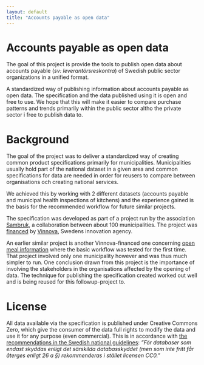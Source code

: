 ```yaml
---
layout: default
title: "Accounts payable as open data"
---
```


# Accounts payable as open data

The goal of this project is provide the tools to publish open data about accounts payable (_sv: leverantörsreskontra_)
of Swedish public sector organizations in a unified format.

A standardized way of publishing information about accounts payable as open data. The specification and the data published using it is open and free to use. We hope that this will make it easier to compare purchase patterns and trends primarily within the public sector altho the private sector i free to publish data to.

# Background
The goal of the project was to deliver a standardized way of creating common product specifications primarily for municipalities. Municipalities usually hold part of the national dataset in a given area and common specifications for data are needed in order for reusers to compare between organisations och creating national services.

We achieved this by working with 2 different datasets (accounts payable and municipal health inspections of kitchens) and the experience gained is the basis for the recommended workflow for future similar projects.

The specification was developed as part of a project run by the association [Sambruk](http://sambruk.se/), a collaboration between about 100 municipalities. The project was [financed](http://www.vinnova.se/sv/Resultat/Projekt/Effekta/2012-00741/Nationell-definition-av-gemensamma-datamangder-for-oppna-data-i-kommunsamverkan/) by [Vinnova](http://vinnova.se/), Swedens innovation agency. 

An earlier similar project is another Vinnova-financed one concerning [open meal information](http://orebrokommun.github.io/Open-Meal-Information/) where the basic workflow was tested for the first time. That project involved only one municipality however and was thus much simpler to run. One conclusion drawn from this project is the importance of involving the stakeholders in the organisations affected by the opening of data. The technique for publishing the specification created worked out well and is being reused for this followup-project to.

# License
All data available via the specification is published under Creative Commons Zero, which give the consumer of the data full rights to modify the data and use it for any purpose (even commercial). This is in accordance with [the recommendations in the Swedish national guidelines](http://www.vidareutnyttjande.se/juridik-och-rekommendationer/tillgangligorande-pa-natet-huvudalternativet/vilka-informationsresurser-bor-finnas-tillgangliga/myndighetens-villkor-for-vidareutnyttjande-etc/):
_”För databaser som endast skyddas enligt det särskilda databasskyddet (men som inte fritt får återges enligt 26 a §) rekommenderas i stället licensen CC0.”_
